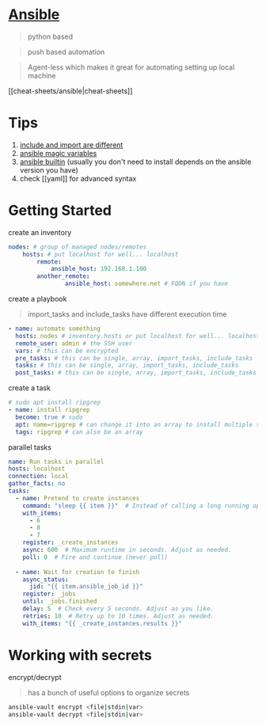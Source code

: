 # [Ansible](https://docs.ansible.com/)

>python based

>push based automation

>Agent-less which makes it great for automating setting up local machine

[[cheat-sheets/ansible|cheat-sheets]]

# Tips
1. [include and import are different](https://docs.ansible.com/ansible/2.9/user_guide/playbooks_reuse_includes.html#includes-vs-imports)
2. [ansible magic variables](https://docs.ansible.com/ansible/latest/playbook_guide/playbooks_vars_facts.html#information-about-ansible-magic-variables)
3. [ansible builtin](https://docs.ansible.com/ansible/latest/collections/ansible/builtin/index.html#plugin-index) (usually you don't need to install depends on the ansible version you have)
4. check [[yaml]] for advanced syntax

# Getting Started

create an inventory
```yaml
nodes: # group of managed nodes/remotes
	hosts: # put localhost for well... localhost
		remote:
			ansible_host: 192.168.1.100
		another_remote:
				ansible_host: somewhere.net # FQDN if you have
```

create a playbook
>import_tasks and include_tasks have different execution time
```yaml
- name: automate something
  hosts: nodes # inventory.hosts or put localhost for well... localhost
  remote_user: admin # the SSH user
  vars: # this can be encrypted
  pre_tasks: # this can be single, array, import_tasks, include_tasks
  tasks: # this can be single, array, import_tasks, include_tasks
  post_tasks: # this can be single, array, import_tasks, include_tasks

```

create a task
```yaml
# sudo apt install ripgrep
- name: install ripgrep
  become: true # sudo
  apt: name=ripgrep # can change it into an array to install multiple stuff
  tags: ripgrep # can also be an array
```

parallel tasks
```yaml
name: Run tasks in parallel
hosts: localhost
connection: local
gather_facts: no
tasks:
  - name: Pretend to create instances
    command: "sleep {{ item }}"  # Instead of calling a long running operation at a cloud provider, we just sleep.
    with_items:
      - 6
      - 8
      - 7
    register: _create_instances
    async: 600  # Maximum runtime in seconds. Adjust as needed.
    poll: 0  # Fire and continue (never poll)
	
  - name: Wait for creation to finish
    async_status:
      jid: "{{ item.ansible_job_id }}"
    register: _jobs
    until: _jobs.finished
    delay: 5  # Check every 5 seconds. Adjust as you like.
    retries: 10  # Retry up to 10 times. Adjust as needed.
    with_items: "{{ _create_instances.results }}"
```

# Working with secrets

encrypt/decrypt
>has a bunch of useful options to organize secrets
```bash
ansible-vault encrypt <file|stdin|var>
ansible-vault decrypt <file|stdin|var>
```